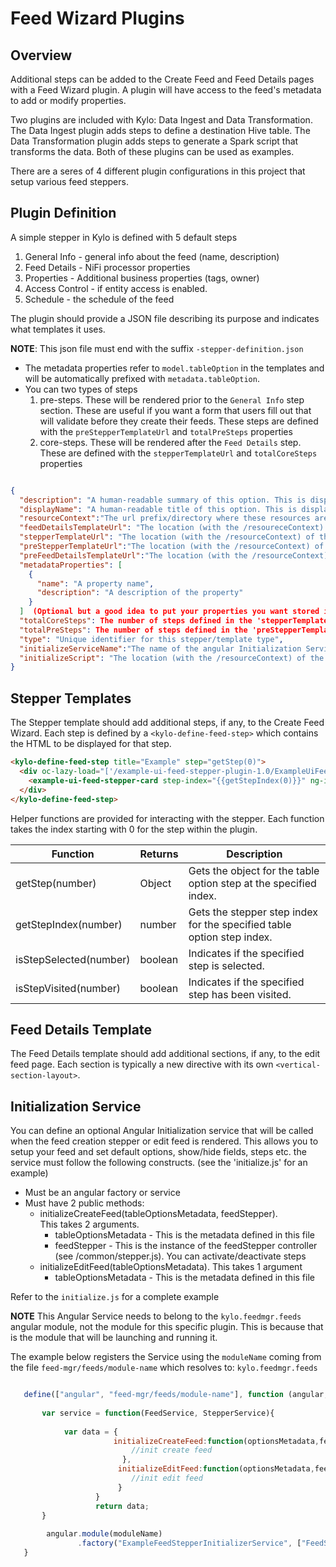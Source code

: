 Feed Wizard Plugins
===================

Overview
--------

Additional steps can be added to the Create Feed and Feed Details pages with a Feed Wizard plugin. A plugin will have access to the feed's metadata to add or modify properties.

Two plugins are included with Kylo: Data Ingest and Data Transformation. The Data Ingest plugin adds steps to define a destination Hive table. The Data Transformation plugin adds steps to generate a
Spark script that transforms the data. Both of these plugins can be used as examples.

There are a seres of 4 different plugin configurations in this project that setup various feed steppers.

Plugin Definition
-----------------

A simple stepper in Kylo is defined with 5 default steps
1. General Info  - general info about the feed (name, description)
2. Feed Details - NiFi processor properties
3. Properties  - Additional business properties (tags, owner)
4. Access Control - if entity access is enabled.
5. Schedule - the schedule of the feed

The plugin should provide a JSON file describing its purpose and indicates what templates it uses.

**NOTE**:  This json file must end with the suffix `-stepper-definition.json`

 - The metadata properties refer to `model.tableOption` in the templates and will be automatically prefixed with `metadata.tableOption`.
 - You can two types of steps
    1. pre-steps.  These will be rendered prior to the `General Info` step section.  These are useful if you want a form that users fill out that will validate before they create their feeds.  These steps are defined with the `preStepperTemplateUrl` and `totalPreSteps` properties
    2. core-steps.  These will be rendered after the `Feed Details` step. These are defined with the `stepperTemplateUrl` and `totalCoreSteps` properties

```json

{
  "description": "A human-readable summary of this option. This is displayed as the hint when registering a template (Required) ",
  "displayName": "A human-readable title of this option. This is displayed as the title of this option when registering a template. (Required)  ",
  "resourceContext":"The url prefix/directory where these resources are located.  Example:  /example-plugin-1.0  (Required)",
  "feedDetailsTemplateUrl": "The location (with the /resoureceContext) of the html when viewing/editing a feed. (Required if you define the 'stepperTemplateUrl' property)",
  "stepperTemplateUrl": "The location (with the /resourceContext) of the html for creating a new feed (the feed steps).  This does not include any pre-steps (Either 'preStepperTemplateUrl' or this property is required)",
  "preStepperTemplateUrl":"The location (with the /resourceContext) of the html for any pre-steps  (Either 'stepperTemplateUrl' or this property is required) ",
  "preFeedDetailsTemplateUrl":"The location (with the /resourceContext) of the html when viewing/editing a feed for any pre-steps.  (Optional)",
  "metadataProperties": [
    {
      "name": "A property name",
      "description": "A description of the property"
    }   
  ]  (Optional but a good idea to put your properties you want stored in the metadata here),
  "totalCoreSteps": The number of steps defined in the 'stepperTemplateUrl'  (does not include pre-steps) (Required only if 'stepperTemplateUrl' property is defined),
  "totalPreSteps": The number of steps defined in the 'preStepperTemplateUrl'  (does not include core-steps),  (Required only if 'preStepperTemplateUrl' property is defined)
  "type": "Unique identifier for this stepper/template type",
  "initializeServiceName":"The name of the angular Initialization Service to call, defined in the 'initializeScript' file.  (Required if you define the 'initializeScript' property) ",
  "initializeScript": "The location (with the /resourceContext) of the initialization angular service.  See Initialization Service section below.  (Optional)"
}
````

Stepper Templates
-----------------

The Stepper template should add additional steps, if any, to the Create Feed Wizard. Each step is defined by a `<kylo-define-feed-step>` which contains the HTML to be displayed for that step.

```html
<kylo-define-feed-step title="Example" step="getStep(0)">
  <div oc-lazy-load="['/example-ui-feed-stepper-plugin-1.0/ExampleUiFeedStepperCard.js']">
    <example-ui-feed-stepper-card step-index="{{getStepIndex(0)}}" ng-if="isStepSelected(0)"></example-ui-feed-stepper-card>
  </div>
</kylo-define-feed-step>
```

Helper functions are provided for interacting with the stepper. Each function takes the index starting with 0 for the step within the plugin.

Function | Returns | Description
-------- | ------- | -----------
getStep(number) | Object | Gets the object for the table option step at the specified index.
getStepIndex(number) | number | Gets the stepper step index for the specified table option step index.
isStepSelected(number) | boolean | Indicates if the specified step is selected.
isStepVisited(number) | boolean | Indicates if the specified step has been visited.

Feed Details Template
---------------------

The Feed Details template should add additional sections, if any, to the edit feed page. Each section is typically a new directive with its own `<vertical-section-layout>`.


Initialization Service
----------------------

You can define an optional Angular Initialization service that will be called when the feed creation stepper or edit feed is rendered.
This allows you to setup your feed and set default options, show/hide fields, steps etc.
the service must follow the following constructs.  (see the 'initialize.js' for an example)
 - Must be an angular factory or service
 - Must have 2 public methods:
    - initializeCreateFeed(tableOptionsMetadata, feedStepper).  
     This takes 2 arguments. 
       - tableOptionsMetadata  - This is the metadata defined in this file
       - feedStepper  - This is the instance of the feedStepper controller  (see /common/stepper.js).  You can activate/deactivate steps
    - initializeEditFeed(tableOptionsMetadata).  This takes 1 argument
       - tableOptionsMetadata  - This is the metadata defined in this file

Refer to the `initialize.js` for a complete example

**NOTE**  This Angular Service needs to belong to the `kylo.feedmgr.feeds` angular module, not the module for this specific plugin.  This is because that is the module that will be launching and running it.
 
 The example below registers the Service using the `moduleName` coming from the file `feed-mgr/feeds/module-name` which resolves to: `kylo.feedmgr.feeds` 
 
 ```javascript
 
    define(["angular", "feed-mgr/feeds/module-name"], function (angular, moduleName) {
        
        var service = function(FeedService, StepperService){
            
             var data = {
                        initializeCreateFeed:function(optionsMetadata,feedStepper, feedModel){
                            //init create feed
                          },
                         initializeEditFeed:function(optionsMetadata,feedModel) {
                            //init edit feed
                         }
                    }
                    return data;
        }
        
         angular.module(moduleName)
                .factory("ExampleFeedStepperInitializerService", ["FeedService","StepperService", service])
    }
```

